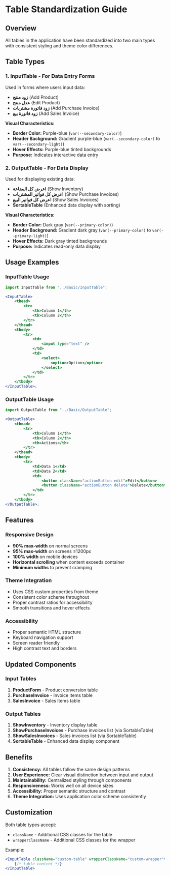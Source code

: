 # Table Standardization Guide

## Overview

All tables in the application have been standardized into two main types with consistent styling and theme color differences.

## Table Types

### 1. **InputTable** - For Data Entry Forms

Used in forms where users input data:

-   **زود منتج** (Add Product)
-   **عدل منتج** (Edit Product)
-   **زود فاتورة مشتريات** (Add Purchase Invoice)
-   **زود فاتورة بيع** (Add Sales Invoice)

**Visual Characteristics:**

-   **Border Color:** Purple-blue (`var(--secondary-color)`)
-   **Header Background:** Gradient purple-blue (`var(--secondary-color)` to `var(--secondary-light)`)
-   **Hover Effects:** Purple-blue tinted backgrounds
-   **Purpose:** Indicates interactive data entry

### 2. **OutputTable** - For Data Display

Used for displaying existing data:

-   **اعرض كل البضاعة** (Show Inventory)
-   **اعرض كل فواتير المشتريات** (Show Purchase Invoices)
-   **اعرض كل فواتير البيع** (Show Sales Invoices)
-   **SortableTable** (Enhanced data display with sorting)

**Visual Characteristics:**

-   **Border Color:** Dark gray (`var(--primary-color)`)
-   **Header Background:** Gradient dark gray (`var(--primary-color)` to `var(--primary-light)`)
-   **Hover Effects:** Dark gray tinted backgrounds
-   **Purpose:** Indicates read-only data display

## Usage Examples

### InputTable Usage

```jsx
import InputTable from "../Basic/InputTable";

<InputTable>
    <thead>
        <tr>
            <th>Column 1</th>
            <th>Column 2</th>
        </tr>
    </thead>
    <tbody>
        <tr>
            <td>
                <input type="text" />
            </td>
            <td>
                <select>
                    <option>Option</option>
                </select>
            </td>
        </tr>
    </tbody>
</InputTable>;
```

### OutputTable Usage

```jsx
import OutputTable from "../Basic/OutputTable";

<OutputTable>
    <thead>
        <tr>
            <th>Column 1</th>
            <th>Column 2</th>
            <th>Actions</th>
        </tr>
    </thead>
    <tbody>
        <tr>
            <td>Data 1</td>
            <td>Data 2</td>
            <td>
                <button className="actionButton edit">Edit</button>
                <button className="actionButton delete">Delete</button>
            </td>
        </tr>
    </tbody>
</OutputTable>;
```

## Features

### Responsive Design

-   **90% max-width** on normal screens
-   **95% max-width** on screens ≤1200px
-   **100% width** on mobile devices
-   **Horizontal scrolling** when content exceeds container
-   **Minimum widths** to prevent cramping

### Theme Integration

-   Uses CSS custom properties from theme
-   Consistent color scheme throughout
-   Proper contrast ratios for accessibility
-   Smooth transitions and hover effects

### Accessibility

-   Proper semantic HTML structure
-   Keyboard navigation support
-   Screen reader friendly
-   High contrast text and borders

## Updated Components

### Input Tables

1. **ProductForm** - Product conversion table
2. **PurchaseInvoice** - Invoice items table
3. **SalesInvoice** - Sales items table

### Output Tables

1. **ShowInventory** - Inventory display table
2. **ShowPurchaseInvoices** - Purchase invoices list (via SortableTable)
3. **ShowSalesInvoices** - Sales invoices list (via SortableTable)
4. **SortableTable** - Enhanced data display component

## Benefits

1. **Consistency:** All tables follow the same design patterns
2. **User Experience:** Clear visual distinction between input and output
3. **Maintainability:** Centralized styling through components
4. **Responsiveness:** Works well on all device sizes
5. **Accessibility:** Proper semantic structure and contrast
6. **Theme Integration:** Uses application color scheme consistently

## Customization

Both table types accept:

-   `className` - Additional CSS classes for the table
-   `wrapperClassName` - Additional CSS classes for the wrapper

Example:

```jsx
<InputTable className="custom-table" wrapperClassName="custom-wrapper">
    {/* table content */}
</InputTable>
```
